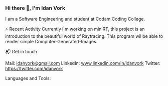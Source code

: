 ### Hi there 👋, I'm Idan Vork
I am a Software Engineering and student at Codam Coding College.


⚡ Recent Activity
Currently i'm working on miniRT, this project is an introduction to the beautiful world of Raytracing.
This program wil  be able to render simple Computer-Generated-Images.

📬 Get in touch

Mail: idanvork@gmail.com
LinkedIn: www.linkedin.com/in/idanvork
Twitter: https://twitter.com/idanvork


Languages and Tools:
